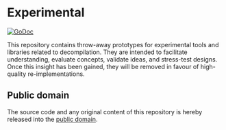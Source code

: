 # Experimental

[![GoDoc](https://godoc.org/github.com/decomp/exp?status.svg)](https://godoc.org/github.com/decomp/exp)

This repository contains throw-away prototypes for experimental tools and libraries related to decompilation. They are intended to facilitate understanding, evaluate concepts, validate ideas, and stress-test designs. Once this insight has been gained, they will be removed in favour of high-quality re-implementations.

## Public domain

The source code and any original content of this repository is hereby released into the [public domain].

[public domain]: https://creativecommons.org/publicdomain/zero/1.0/
